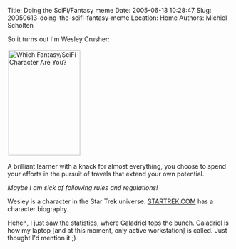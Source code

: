 Title: Doing the SciFi/Fantasy meme
Date: 2005-06-13 10:28:47
Slug: 20050613-doing-the-scifi-fantasy-meme
Location: Home
Authors: Michiel Scholten

<p>So it turns out I'm Wesley Crusher:</p>

<p><a href="http://www.tk421.net/character/"><img src="http://www.tk421.net/character/wesley.jpg" width="161" height="237" style="border-color:#f8f8ff;" border="2" alt="Which Fantasy/SciFi Character Are You?" title="Wesley Crusher" /></a></p>

<p>A brilliant learner with a knack for almost everything, you choose to spend your efforts in the pursuit of travels that extend your own potential.</p>
<p><em>Maybe I am sick of following rules and regulations!</em></p>
<p>Wesley is a character in the Star Trek universe. <a href="http://www.startrek.com/startrek/view/library/characters/TNG/bio/1112484.html">STARTREK.COM</a> 
has a character biography.</p>

<p>Heheh, I <a href="http://www.tk421.net/character/stats.html">just saw the statistics</a>, where Galadriel tops the bunch. Galadriel is how my laptop [and at this moment, only active workstation] is called. Just thought I'd mention it ;)</p>